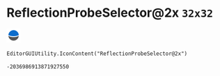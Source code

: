 # ReflectionProbeSelector@2x `32x32`
<img src="/img/ReflectionProbeSelector@2x.png" width=32 height=32>

``` CSharp
EditorGUIUtility.IconContent("ReflectionProbeSelector@2x")
```
```
-2036986913871927550
```
